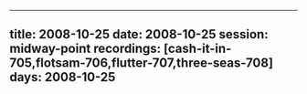 
---
title: 2008-10-25
date:  2008-10-25
session: midway-point
recordings: [cash-it-in-705,flotsam-706,flutter-707,three-seas-708]
days: 2008-10-25
---
